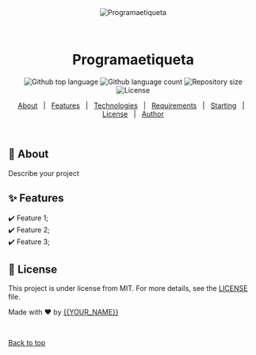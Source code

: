 <div align="center" id="top"> 
  <img src="./.github/app.gif" alt="Programaetiqueta" />

&#xa0;

  <!-- <a href="https://programaetiqueta.netlify.app">Demo</a> -->
</div>

<h1 align="center">Programaetiqueta</h1>

<p align="center">
  <img alt="Github top language" src="https://img.shields.io/github/languages/top/{{YOUR_GITHUB_USERNAME}}/programaetiqueta?color=56BEB8">

  <img alt="Github language count" src="https://img.shields.io/github/languages/count/{{YOUR_GITHUB_USERNAME}}/programaetiqueta?color=56BEB8">

  <img alt="Repository size" src="https://img.shields.io/github/repo-size/{{YOUR_GITHUB_USERNAME}}/programaetiqueta?color=56BEB8">

  <img alt="License" src="https://img.shields.io/github/license/{{YOUR_GITHUB_USERNAME}}/programaetiqueta?color=56BEB8">

  <!-- <img alt="Github issues" src="https://img.shields.io/github/issues/{{YOUR_GITHUB_USERNAME}}/programaetiqueta?color=56BEB8" /> -->

  <!-- <img alt="Github forks" src="https://img.shields.io/github/forks/{{YOUR_GITHUB_USERNAME}}/programaetiqueta?color=56BEB8" /> -->

  <!-- <img alt="Github stars" src="https://img.shields.io/github/stars/{{YOUR_GITHUB_USERNAME}}/programaetiqueta?color=56BEB8" /> -->
</p>

<!-- Status -->

<!-- <h4 align="center">
	🚧  Programaetiqueta 🚀 Under construction...  🚧
</h4>

<hr> -->

<p align="center">
  <a href="#dart-about">About</a> &#xa0; | &#xa0; 
  <a href="#sparkles-features">Features</a> &#xa0; | &#xa0;
  <a href="#rocket-technologies">Technologies</a> &#xa0; | &#xa0;
  <a href="#white_check_mark-requirements">Requirements</a> &#xa0; | &#xa0;
  <a href="#checkered_flag-starting">Starting</a> &#xa0; | &#xa0;
  <a href="#memo-license">License</a> &#xa0; | &#xa0;
  <a href="https://github.com/{{YOUR_GITHUB_USERNAME}}" target="_blank">Author</a>
</p>

<br>

## :dart: About

Describe your project

## :sparkles: Features

:heavy_check_mark: Feature 1;\
:heavy_check_mark: Feature 2;\
:heavy_check_mark: Feature 3;

## :memo: License

This project is under license from MIT. For more details, see the [LICENSE](LICENSE.md) file.

Made with :heart: by <a href="https://github.com/{{YOUR_GITHUB_USERNAME}}" target="_blank">{{YOUR_NAME}}</a>

&#xa0;

<a href="#top">Back to top</a>

